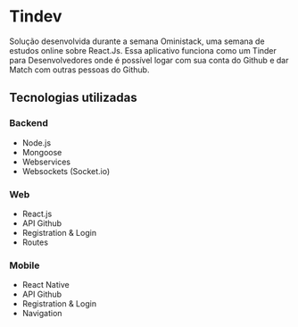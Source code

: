 # Tindev

Solução desenvolvida durante a semana Oministack, uma semana de estudos online sobre React.Js.
Essa aplicativo funciona como um Tinder para Desenvolvedores onde é possível logar com sua conta do Github e dar Match com outras pessoas do Github.

## Tecnologias utilizadas

### Backend
* Node.js
* Mongoose
* Webservices
* Websockets (Socket.io)

### Web
* React.js
* API Github
* Registration & Login
* Routes

### Mobile
* React Native
* API Github
* Registration & Login
* Navigation
